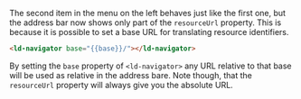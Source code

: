 The second item in the menu on the left behaves just like the first one, but the
address bar now shows only part of the `resourceUrl` property. This is because it is
possible to set a base URL for translating resource identifiers.

``` html
<ld-navigator base="{{base}}/"></ld-navigator>
```

By setting the `base` property of `<ld-navigator>` any URL relative to that base will
be used as relative in the address bare. Note though, that the `resourceUrl` property
will always give you the absolute URL.